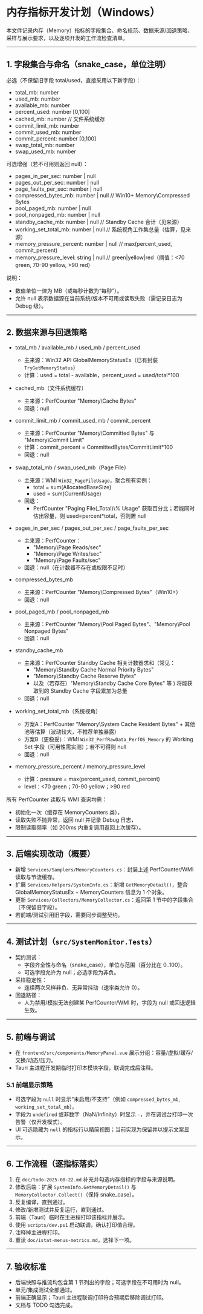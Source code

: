 # 内存指标开发计划（Windows）

本文件记录内存（Memory）指标的字段集合、命名规范、数据来源/回退策略、采样与展示要求，以及逐项开发的工作流检查清单。

---

## 1. 字段集合与命名（snake_case，单位注明）

必选（不保留旧字段 total/used，直接采用以下新字段）：
- total_mb: number
- used_mb: number
- available_mb: number
- percent_used: number [0,100]
- cached_mb: number  // 文件系统缓存
- commit_limit_mb: number
- commit_used_mb: number
- commit_percent: number [0,100]
- swap_total_mb: number
- swap_used_mb: number

可选增强（若不可用则返回 null）：
- pages_in_per_sec: number | null
- pages_out_per_sec: number | null
- page_faults_per_sec: number | null
- compressed_bytes_mb: number | null // Win10+ Memory\Compressed Bytes
- pool_paged_mb: number | null
- pool_nonpaged_mb: number | null
- standby_cache_mb: number | null // Standby Cache 合计（见来源）
- working_set_total_mb: number | null // 系统视角工作集总量（估算，见来源）
- memory_pressure_percent: number | null // max(percent_used, commit_percent)
- memory_pressure_level: string | null // green|yellow|red（阈值：<70 green, 70-90 yellow, >90 red）

说明：
- 数值单位一律为 MB（或每秒计数为“每秒”）。 
- 允许 null 表示数据源在当前系统/版本不可用或读取失败（需记录日志为 Debug 级）。

---

## 2. 数据来源与回退策略

- total_mb / available_mb / used_mb / percent_used
  - 主来源：Win32 API GlobalMemoryStatusEx（已有封装 `TryGetMemoryStatus`）
  - 计算：used = total - available，percent_used = used/total*100

- cached_mb（文件系统缓存）
  - 主来源：PerfCounter "Memory\\Cache Bytes"
  - 回退：null

- commit_limit_mb / commit_used_mb / commit_percent
  - 主来源：PerfCounter "Memory\\Committed Bytes" 与 "Memory\\Commit Limit"
  - 计算：commit_percent = CommittedBytes/CommitLimit*100
  - 回退：null

- swap_total_mb / swap_used_mb（Page File）
  - 主来源：WMI `Win32_PageFileUsage`，聚合所有实例：
    - total = sum(AllocatedBaseSize)
    - used = sum(CurrentUsage)
  - 回退：
    - PerfCounter "Paging File(_Total)\\% Usage" 获取百分比；若能同时估出容量，则 used=percent*total，否则置 null

- pages_in_per_sec / pages_out_per_sec / page_faults_per_sec
  - 主来源：PerfCounter：
    - "Memory\\Page Reads/sec"
    - "Memory\\Page Writes/sec"
    - "Memory\\Page Faults/sec"
  - 回退：null（在计数器不存在或权限不足时）

- compressed_bytes_mb
  - 主来源：PerfCounter "Memory\\Compressed Bytes"（Win10+）
  - 回退：null

- pool_paged_mb / pool_nonpaged_mb
  - 主来源：PerfCounter "Memory\\Pool Paged Bytes"、"Memory\\Pool Nonpaged Bytes"
  - 回退：null

- standby_cache_mb
  - 主来源：PerfCounter Standby Cache 相关计数器求和（常见：
    - "Memory\\Standby Cache Normal Priority Bytes"
    - "Memory\\Standby Cache Reserve Bytes"
    - 以及（若存在）"Memory\\Standby Cache Core Bytes" 等
  ) 将能获取到的 Standby Cache 字段累加为总量
  - 回退：null

- working_set_total_mb（系统视角）
  - 方案A：PerfCounter "Memory\\System Cache Resident Bytes" + 其他池等估算（波动较大，不推荐单独暴露）
  - 方案B（更稳妥）：WMI `Win32_PerfRawData_PerfOS_Memory` 的 Working Set 字段（可用性需实测）；若不可得则 null
  - 回退：null

- memory_pressure_percent / memory_pressure_level
  - 计算：pressure = max(percent_used, commit_percent)
  - level：<70 green；70-90 yellow；>90 red

所有 PerfCounter 读取与 WMI 查询均需：
- 初始化一次（缓存在 MemoryCounters 类），
- 读取失败不抛异常，返回 null 并记录 Debug 日志，
- 限制读取频率（如 200ms 内重复调用返回上次缓存）。

---

## 3. 后端实现改动（概要）

- 新增 `Services/Samplers/MemoryCounters.cs`：封装上述 PerfCounter/WMI 读取与节流缓存。
- 扩展 `Services/Helpers/SystemInfo.cs`：新增 `GetMemoryDetail()`，整合 GlobalMemoryStatusEx + MemoryCounters 信息为 1 个对象。
- 更新 `Services/Collectors/MemoryCollector.cs`：返回第 1 节中的字段集合（不保留旧字段）。
- 若前端/测试引用旧字段，需要同步调整契约。

---

## 4. 测试计划（`src/SystemMonitor.Tests`）

- 契约测试：
  - 字段齐全性与命名（snake_case），单位与范围（百分比在 0..100）。
  - 可选字段允许为 null；必选字段为非负。
- 采样稳定性：
  - 连续两次采样非负、无异常抖动（速率类允许 0）。
- 回退路径：
  - 人为禁用/模拟无法创建某 PerfCounter/WMI 时，字段为 null 或回退逻辑生效。

---

## 5. 前端与调试

- 在 `frontend/src/components/MemoryPanel.vue` 展示分组：容量/虚拟/缓存/交换/动态/压力。
- Tauri 主进程开发期临时打印本模块字段，联调完成后注释。

### 5.1 前端显示策略

- 可选字段为 `null` 时显示“未启用/不支持”（例如 `compressed_bytes_mb`, `working_set_total_mb`）。
- 字段为 `undefined` 或非数字（NaN/Infinity）时显示 `-`，并在调试台打印一次告警（仅开发模式）。
- UI 可选隐藏为 `null` 的指标行以精简视图；当前实现为保留并以提示文案显示。

---

## 6. 工作流程（逐指标落实）

1) 在 `doc/todo-2025-08-22.md` 补充并勾选内存指标的字段与来源说明。
2) 修改后端：扩展 `SystemInfo.GetMemoryDetail()` 与 `MemoryCollector.Collect()`（保持 snake_case）。
3) 反复编译，直到通过。
4) 修改/新增测试并反复运行，直到通过。
5) 前端（Tauri）临时在主进程打印该指标并展示。
6) 使用 `scripts/dev.ps1` 启动联调，确认打印值合理。
7) 注释掉主进程打印。
8) 重读 `doc/istat-menus-metrics.md`，选择下一项。

---

## 7. 验收标准

- 后端快照与推流均包含第 1 节列出的字段；可选字段在不可用时为 null。
- 单元/集成测试全部通过。
- 前端正确显示；Tauri 主进程联调打印符合预期后移除调试打印。
- 文档与 TODO 勾选完成。

